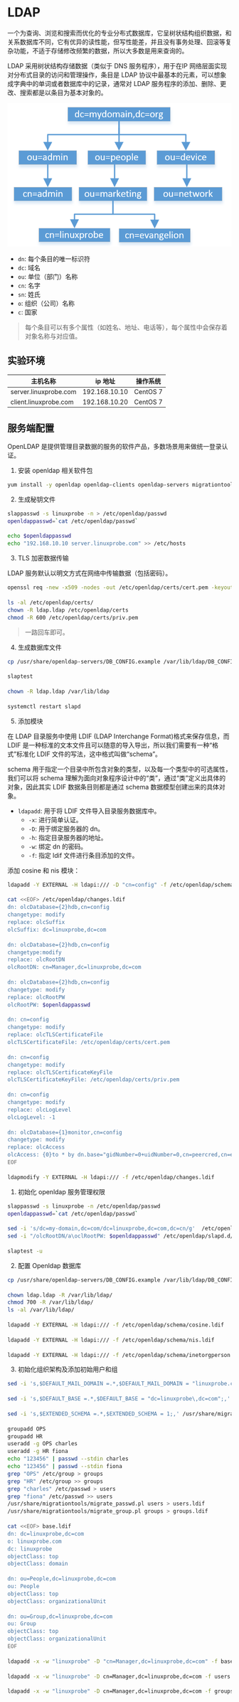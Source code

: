 <!--
 * @Author: jangrui
 * @Date: 2019-07-31 07:48:58
 * @LastEditors: jangrui
 * @LastEditTime: 2019-08-30 02:44:40
 * @version: 
 * @Descripttion: LDAP 部署轻量级目录服务
 -->

# LDAP

一个为查询、浏览和搜索而优化的专业分布式数据库，它呈树状结构组织数据，和关系数据库不同，它有优异的读性能，但写性能差，并且没有事务处理、回滚等复杂功能，不适于存储修改频繁的数据，所以大多数是用来查询的。

LDAP 采用树状结构存储数据（类似于 DNS 服务程序），用于在IP 网络层面实现对分布式目录的访问和管理操作，条目是 LDAP 协议中最基本的元素，可以想象成字典中的单词或者数据库中的记录，通常对 LDAP 服务程序的添加、删除、更改、搜索都是以条目为基本对象的。

![LDAP树状结构存储数据](../_media/service/ldap.png)

- `dn`: 每个条目的唯一标识符
- `dc`: 域名
- `ou`: 单位（部门）名称
- `cn`: 名字
- `sn`: 姓氏
- `o`: 组织（公司）名称
- `c`: 国家

> 每个条目可以有多个属性（如姓名、地址、电话等），每个属性中会保存着对象名称与对应值。

## 实验环境

|主机名称|ip 地址|操作系统|
|-|-|-|
|server.linuxprobe.com|192.168.10.10|CentOS 7|
|client.linuxprobe.com|192.168.10.20|CentOS 7|

## 服务端配置

OpenLDAP 是提供管理目录数据的服务的软件产品，多数场景用来做统一登录认证。

1. 安装 openldap 相关软件包

```bash
yum install -y openldap openldap-clients openldap-servers migrationtools
```

2. 生成秘钥文件

```bash
slappasswd -s linuxprobe -n > /etc/openldap/passwd
openldappasswd=`cat /etc/openldap/passwd`

echo $openldappasswd
echo "192.168.10.10 server.linuxprobe.com" >> /etc/hosts
```

3. TLS 加密数据传输

LDAP 服务默认以明文方式在网络中传输数据（包括密码）。

```bash
openssl req -new -x509 -nodes -out /etc/openldap/certs/cert.pem -keyout /etc/openldap/certs/priv.pem -days 365

ls -al /etc/openldap/certs/
chown -R ldap.ldap /etc/openldap/certs
chmod -R 600 /etc/openldap/certs/priv.pem
```

> 一路回车即可。

4. 生成数据库文件

```bash
cp /usr/share/openldap-servers/DB_CONFIG.example /var/lib/ldap/DB_CONFIG

slaptest

chown -R ldap.ldap /var/lib/ldap

systemctl restart slapd
```

5. 添加模块

在 LDAP 目录服务中使用 LDIF (LDAP Interchange Format)格式来保存信息，而 LDIF 是一种标准的文本文件且可以随意的导入导出，所以我们需要有一种“格式”标准化 LDIF 文件的写法，这中格式叫做“schema”。

schema 用于指定一个目录中所包含对象的类型，以及每一个类型中的可选属性，我们可以将 schema 理解为面向对象程序设计中的“类”，通过“类”定义出具体的对象，因此其实 LDIF 数据条目则都是通过 schema 数据模型创建出来的具体对象。

- `ldapadd`: 用于将 LDIF 文件导入目录服务数据库中。
  - `-x`: 进行简单认证。
  - `-D`: 用于绑定服务器的 dn。
  - `-h`: 指定目录服务器的地址。
  - `-w`: 绑定 dn 的密码。
  - `-f`: 指定 ldif 文件进行条目添加的文件。

添加 cosine 和 nis 模块：

```bash
ldapadd -Y EXTERNAL -H ldapi:/// -D "cn=config" -f /etc/openldap/schema/cosine.ldif

cat <<EOF> /etc/openldap/changes.ldif
dn: olcDatabase={2}hdb,cn=config
changetype: modify
replace: olcSuffix
olcSuffix: dc=linuxprobe,dc=com

dn: olcDatabase={2}hdb,cn=config
changetype:modify
replace: olcRootDN
olcRootDN: cn=Manager,dc=linuxprobe,dc=com

dn: olcDatabase={2}hdb,cn=config
changetype: modify
replace: olcRootPW
olcRootPW: $openldappasswd

dn: cn=config
changetype: modify
replace: olcTLSCertificateFile
olcTLSCertificateFile: /etc/openldap/certs/cert.pem

dn: cn=config
changetype: modify
replace: olcTLSCertificateKeyFile
olcTLSCertificateKeyFile: /etc/openldap/certs/priv.pem

dn: cn=config
changetype: modify
replace: olcLogLevel
olcLogLevel: -1

dn: olcDatabase={1}monitor,cn=config
changetype: modify
replace: olcAccess
olcAccess: {0}to * by dn.base="gidNumber=0+uidNumber=0,cn=peercred,cn=external,cn=auth" read by dn.base="cn=Manager,dc=linuxprobe,dc=com" read by * none
EOF

ldapmodify -Y EXTERNAL -H ldapi:/// -f /etc/openldap/changes.ldif
```

1. 初始化 openldap 服务管理权限

```bash
slappasswd -s linuxprobe -n /etc/openldap/passwd
openldappasswd=`cat /etc/openldap/passwd`

sed -i 's/dc=my-domain,dc=com/dc=linuxprobe,dc=com,dc=cn/g'  /etc/openldap/slapd.d/cn\=config/olcDatabase\=\{2\}hdb.ldif
sed -i "/olcRootDN/a\oclRootPW: $openldappasswd" /etc/openldap/slapd.d/cn\=config/olcDatabase\=\{2\}hdb.ldif

slaptest -u
```

2. 配置 Openldap 数据库

```bash
cp /usr/share/openldap-servers/DB_CONFIG.example /var/lib/ldap/DB_CONFIG

chown ldap.ldap -R /var/lib/ldap/
chmod 700 -R /var/lib/ldap/
ls -al /var/lib/ldap/

ldapadd -Y EXTERNAL -H ldapi:/// -f /etc/openldap/schema/cosine.ldif

ldapadd -Y EXTERNAL -H ldapi:/// -f /etc/openldap/schema/nis.ldif

ldapadd -Y EXTERNAL -H ldapi:/// -f /etc/openldap/schema/inetorgperson.ldif
```

3. 初始化组织架构及添加初始用户和组

```bash
sed -i 's,$DEFAULT_MAIL_DOMAIN =.*,$DEFAULT_MAIL_DOMAIN = "linuxprobe.com";,' /usr/share/migrationtools/migrate_common.ph

sed -i 's,$DEFAULT_BASE =.*,$DEFAULT_BASE = "dc=linuxprobe\,dc=com";,' /usr/share/migrationtools/migrate_common.ph

sed -i 's,$EXTENDED_SCHEMA =.*,$EXTENDED_SCHEMA = 1;,' /usr/share/migrationtools/migrate_common.ph

groupadd OPS
groupadd HR
useradd -g OPS charles
useradd -g HR fiona
echo "123456" | passwd --stdin charles
echo "123456" | passwd --stdin fiona
grep "OPS" /etc/group > groups
grep "HR" /etc/group >> groups
grep "charles" /etc/passwd > users
grep "fiona" /etc/passwd >> users
/usr/share/migrationtools/migrate_passwd.pl users > users.ldif
/usr/share/migrationtools/migrate_group.pl groups > groups.ldif

cat <<EOF> base.ldif
dn: dc=linuxprobe,dc=com
o: linuxprobe.com
dc: linuxprobe
objectClass: top
objectClass: domain

dn: ou=People,dc=linuxprobe,dc=com
ou: People
objectClass: top
objectClass: organizationalUnit

dn: ou=Group,dc=linuxprobe,dc=com
ou: Group
objectClass: top
objectClass: organizationalUnit
EOF

ldapadd -x -w "linuxprobe" -D "cn=Manager,dc=linuxprobe,dc=com" -f base.ldif

ldapadd -x -w "linuxprobe" -D cn=Manager,dc=linuxprobe,dc=com -f users.ldif

ldapadd -x -w "linuxprobe" -D cn=Manager,dc=linuxprobe,dc=com -f groups.ldif
```
